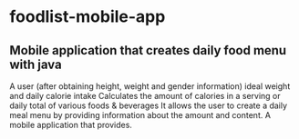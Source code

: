 # foodlist-mobile-app
## Mobile application that creates daily food menu with java
A user (after obtaining height, weight and gender information) ideal weight and daily calorie intake
Calculates the amount of calories in a serving or daily total of various foods & beverages
It allows the user to create a daily meal menu by providing information about the amount and content.
A mobile application that provides. 
